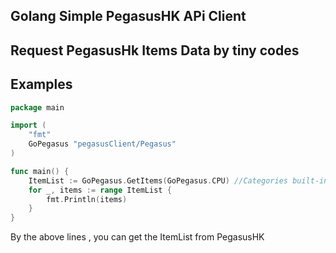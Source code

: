 ## Golang Simple PegasusHK APi Client
## Request PegasusHk Items Data by tiny codes
 
## Examples

```go
package main

import (
	"fmt"
	GoPegasus "pegasusClient/Pegasus"
)

func main() {
	ItemList := GoPegasus.GetItems(GoPegasus.CPU) //Categories built-in  ([]int{})
	for _, items := range ItemList {
		fmt.Println(items)
	}
}
```

By the above lines , you can get the ItemList from PegasusHK 
